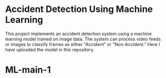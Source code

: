 # Accident Detection Using Machine Learning

This project implements an accident detection system using a machine learning model trained on image data. The system can process video feeds or images to classify frames as either "Accident" or "Non-Accident."
Here I have uploaded the model in this repository.
# ML-main-1
